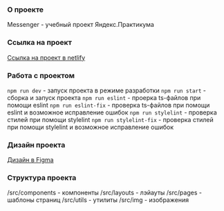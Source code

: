 ### **О проекте**
Messenger - учебный проект Яндекс.Практикума


### **Ссылка на проект**
[Ссылка на проект в netlify](https://strong-faloodeh-9b85a6.netlify.app/)


### **Работа с проектом**
```npm run dev``` - запуск проекта в режиме разработки
```npm run start``` - сборка и запуск проекта
```npm run eslint``` - проерка ts-файлов при помощи eslint
```npm run eslint-fix``` - проверка ts-файлов при помощи eslint и возможное исправление ошибок
```npm run stylelint``` - проверка стилей при помощи stylelint
```npm run stylelint-fix``` - проверка стилей при помощи stylelint и возможное исправление ошибок


### **Дизайн проекта**
[Дизайн в Figma](https://www.figma.com/file/ALQ7CC5h4Zg3Ciow2FfPew/Untitled?type=design&node-id=0%3A1&mode=design&t=Zwu1RzkfLrN4Prfm-1)


### **Структура проекта**
/src/components - компоненты
/src/layouts - лэйауты
/src/pages - шаблоны страниц
/src/utils - утилиты
/src/img - изображения

